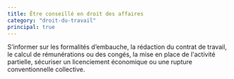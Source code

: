 ```yaml
---
title: Être conseillé en droit des affaires
category: "droit-du-travail"
principal: true
---
```


S’informer sur les formalités d’embauche, la rédaction du contrat de travail, le calcul de rémunérations ou des congés, la mise en place de l'activité partielle, sécuriser un licenciement économique ou une rupture conventionnelle collective.
